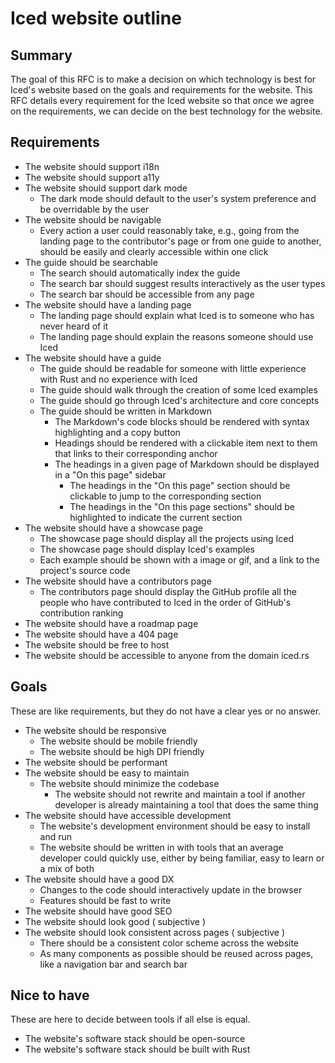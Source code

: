 # Iced website outline

## Summary

The goal of this RFC is to make a decision on which technology is best for Iced's website based on the goals and requirements for the website. This RFC details every requirement for the Iced website so that once we agree on the requirements, we can decide on the best technology for the website.

## Requirements

- The website should support i18n
- The website should support a11y
- The website should support dark mode
  - The dark mode should default to the user's system preference and be overridable by the user
- The website should be navigable
  - Every action a user could reasonably take, e.g., going from the landing page to the contributor's page or from one guide to another, should be easily and clearly accessible within one click
- The guide should be searchable
  - The search should automatically index the guide
  - The search bar should suggest results interactively as the user types
  - The search bar should be accessible from any page
- The website should have a landing page
  - The landing page should explain what Iced is to someone who has never heard of it
  - The landing page should explain the reasons someone should use Iced
- The website should have a guide
  - The guide should be readable for someone with little experience with Rust and no experience with Iced
  - The guide should walk through the creation of some Iced examples
  - The guide should go through Iced's architecture and core concepts
  - The guide should be written in Markdown
    - The Markdown's code blocks should be rendered with syntax highlighting and a copy button
    - Headings should be rendered with a clickable item next to them that links to their corresponding anchor
    - The headings in a given page of Markdown should be displayed in a "On this page" sidebar
      - The headings in the "On this page" section should be clickable to jump to the corresponding section
      - The headings in the "On this page sections" should be highlighted to indicate the current section
- The website should have a showcase page
  - The showcase page should display all the projects using Iced
  - The showcase page should display Iced's examples
  - Each example should be shown with a image or gif, and a link to the project's source code
- The website should have a contributors page
  - The contributors page should display the GitHub profile all the people who have contributed to Iced in the order of GitHub's contribution ranking
- The website should have a roadmap page
- The website should have a 404 page
- The website should be free to host
- The website should be accessible to anyone from the domain iced.rs

## Goals

These are like requirements, but they do not have a clear yes or no answer.

- The website should be responsive
  - The website should be mobile friendly
  - The website should be high DPI friendly
- The website should be performant
- The website should be easy to maintain
  - The website should minimize the codebase
    - The website should not rewrite and maintain a tool if another developer is already maintaining a tool that does the same thing
- The website should have accessible development
  - The website's development environment should be easy to install and run
  - The website should be written in with tools that an average developer could quickly use, either by being familiar, easy to learn or a mix of both
- The website should have a good DX
  - Changes to the code should interactively update in the browser
  - Features should be fast to write
- The website should have good SEO
- The website should look good ( subjective )
- The website should look consistent across pages ( subjective )
  - There should be a consistent color scheme across the website
  - As many components as possible should be reused across pages, like a navigation bar and search bar

## Nice to have

These are here to decide between tools if all else is equal.

- The website's software stack should be open-source
- The website's software stack should be built with Rust
